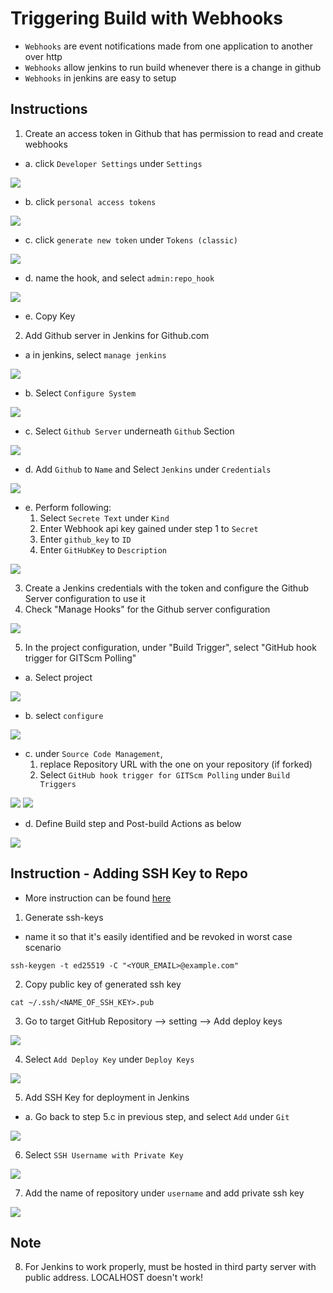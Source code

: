 # Triggering Build with Webhooks

- `Webhooks` are event notifications made from one application to another over http
- `Webhooks` allow jenkins to run build whenever there is a change in github
- `Webhooks` in jenkins are easy to setup

## Instructions

1. Create an access token in Github that has permission to read and create webhooks
- a. click `Developer Settings` under `Settings`

<img src="https://user-images.githubusercontent.com/6856382/224565006-403b15a1-f38f-4cfe-a16f-075d39d5fb18.png">

- b. click `personal access tokens`

<img src="https://user-images.githubusercontent.com/6856382/224565294-4310f3f5-09c4-4bc4-af50-f237d4e9049d.png">

- c. click `generate new token` under `Tokens (classic)`

<img src="https://user-images.githubusercontent.com/6856382/224565409-eecd2884-cbe6-4178-a8b1-d7d702d19a7f.png">

- d. name the hook, and select `admin:repo_hook`

<img src="https://user-images.githubusercontent.com/6856382/224565500-439a4499-fd3a-4d59-9bf7-9aed540a80ab.png">

- e. Copy Key

2. Add Github server in Jenkins for Github.com

- a in jenkins, select `manage jenkins`

<img src="https://user-images.githubusercontent.com/6856382/224568174-1c0d5a23-d22b-46fe-9db1-6a14acfc3d15.png">

- b. Select `Configure System`

<img src="https://user-images.githubusercontent.com/6856382/224568337-29850b15-0182-4998-aae2-2f35d7935942.png">

- c. Select `Github Server` underneath `Github` Section

<img src="https://user-images.githubusercontent.com/6856382/224568492-80774c9b-7aae-49fa-a3c7-91f5a0ef1490.png">

- d. Add `Github` to `Name` and Select `Jenkins` under `Credentials`

<img src="https://user-images.githubusercontent.com/6856382/224568609-cb1745b8-fbd1-436a-b726-c9fb91661fe4.png">

- e. Perform following: 
    1. Select `Secrete Text` under `Kind`
    2. Enter Webhook api key gained under step 1 to `Secret`
    3. Enter `github_key` to `ID`
    4. Enter `GitHubKey` to `Description`

<img src="https://user-images.githubusercontent.com/6856382/224569180-348b005b-37e6-44a4-9c66-a072eb797bca.png">

3. Create a Jenkins credentials with the token and configure the Github Server configuration to use it
4. Check "Manage Hooks" for the Github server configuration

<img src="https://user-images.githubusercontent.com/6856382/224569354-082c8173-3c71-46c8-9620-5ece74b3f0d0.png">

5. In the project configuration, under "Build Trigger", select "GitHub hook trigger for GITScm Polling"

- a. Select project

<img src="https://user-images.githubusercontent.com/6856382/224570216-e086e844-a2c4-4b0d-ab55-e2fad61ec94f.png">

- b. select `configure`

<img src="https://user-images.githubusercontent.com/6856382/224570269-f7d3d31a-9c58-4e28-9fe0-55467a317426.png">

- c. under `Source Code Management`,
    1. replace Repository URL with the one on your repository (if forked)
    2. Select `GitHub hook trigger for GITScm Polling` under `Build Triggers`

<img src="https://user-images.githubusercontent.com/6856382/224570408-6ba1cee9-6b39-488a-b3d9-3b47acae87dd.png">

<img src="https://user-images.githubusercontent.com/6856382/224570612-d14d93dd-0bc5-480f-ace9-9c5e742c2275.png">

- d. Define Build step and Post-build Actions as below

<img src="https://user-images.githubusercontent.com/6856382/224583757-57f2ec0c-8d26-4c0a-8b2a-92737ed05744.png">

## Instruction - Adding SSH Key to Repo 
- More instruction can be found [here](https://levelup.gitconnected.com/setup-ssh-between-jenkins-and-github-e4d7d226b271)

1. Generate ssh-keys
- name it so that it's easily identified and be revoked in worst case scenario

```
ssh-keygen -t ed25519 -C "<YOUR_EMAIL>@example.com"
```

2. Copy public key of generated ssh key

```
cat ~/.ssh/<NAME_OF_SSH_KEY>.pub
```

3. Go to target GitHub Repository --> setting --> Add deploy keys

<img src="https://user-images.githubusercontent.com/6856382/224575297-8a17ddb6-d4ef-41ee-b151-21401da98a0f.png">

4. Select `Add Deploy Key` under `Deploy Keys`

<img src="https://user-images.githubusercontent.com/6856382/224575764-97859724-d345-472d-81b2-d1fc6148ecfa.png">

5. Add SSH Key for deployment in Jenkins
- a. Go back to step 5.c in previous step, and select `Add` under `Git`
<img src="https://user-images.githubusercontent.com/6856382/224576315-21c3ae81-6cd2-4d8a-a549-193f648b25a1.png">

6. Select `SSH Username with Private Key`

<img src="https://user-images.githubusercontent.com/6856382/224576359-648c6570-279d-4252-a914-6c9c1ca8e90b.png">

7. Add the name of repository under `username` and add private ssh key

<img src="https://user-images.githubusercontent.com/6856382/224576484-7075e6f5-8076-4a7c-9f04-98876fb64e06.png">


## Note

8. For Jenkins to work properly, must be hosted in third party server with public address. LOCALHOST doesn't work!

#